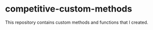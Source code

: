 # competitive-custom-methods
This repository contains custom methods and functions that I created. 
